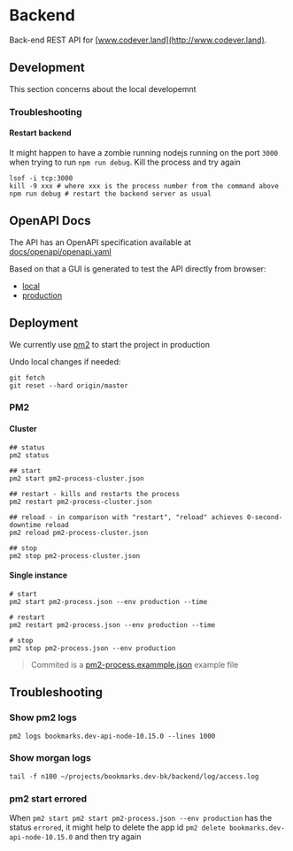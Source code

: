# Backend
Back-end REST API for [www.codever.land](http://www.codever.land).

## Development
This section concerns about the local developemnt

### Troubleshooting

#### Restart backend
It might happen to have a zombie running nodejs running on the port `3000` when trying to run `npm run debug`.
Kill the process and try again

```shell
lsof -i tcp:3000
kill -9 xxx # where xxx is the process number from the command above
npm run debug # restart the backend server as usual
```

## OpenAPI Docs
The API has an OpenAPI specification available at [docs/openapi/openapi.yaml](docs/openapi/openapi.yaml)

Based on that a GUI is generated to test the API directly from browser:
* [local](http://localhost:3000/api/docs)
* [production](https://www.codever.land/api/docs)

## Deployment
We currently use [pm2](https://pm2.keymetrics.io/) to start the project in production

Undo local changes if needed:
```
git fetch
git reset --hard origin/master
```

### PM2

#### Cluster

```shell script
## status
pm2 status

## start
pm2 start pm2-process-cluster.json

## restart - kills and restarts the process
pm2 restart pm2-process-cluster.json

## reload - in comparison with "restart", "reload" achieves 0-second-downtime reload
pm2 reload pm2-process-cluster.json

## stop
pm2 stop pm2-process-cluster.json
```

#### Single instance
```shell
# start
pm2 start pm2-process.json --env production --time

# restart
pm2 restart pm2-process.json --env production --time

# stop
pm2 stop pm2-process.json --env production
```

> Commited is a [pm2-process.exammple.json](pm2-process.exammple.json) example file


## Troubleshooting

### Show pm2 logs
```shell
pm2 logs bookmarks.dev-api-node-10.15.0 --lines 1000
```

### Show morgan logs
```shell
tail -f n100 ~/projects/bookmarks.dev-bk/backend/log/access.log
```

### pm2 start errored
When `pm2 start pm2 start pm2-process.json --env production` has the status `errored`, it might help to delete the app id
 `pm2 delete bookmarks.dev-api-node-10.15.0` and then try again

